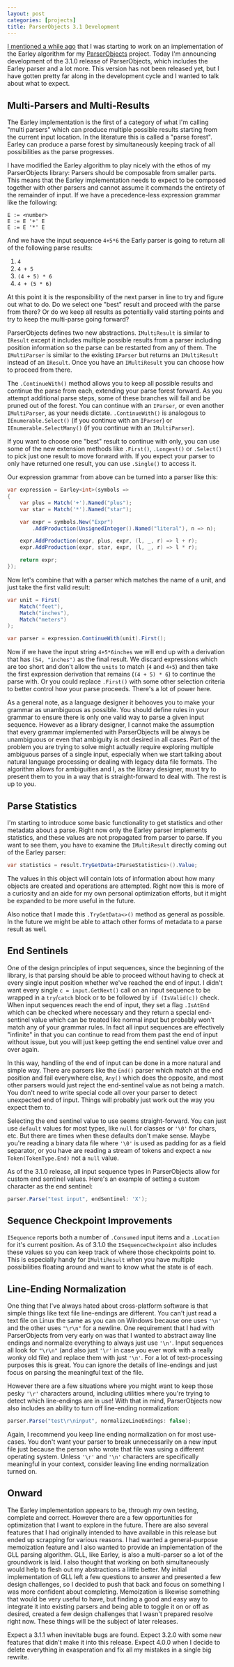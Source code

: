 ```yaml
---
layout: post
categories: [projects]
title: ParserObjects 3.1 Development
---
```


[I mentioned a while ago](http://whiteknight.github.io/2021/01/09/earleyalgorithm.html) that I was starting to work on an implementation of the Earley algorithm for my [ParserObjects](https://whiteknight.github.io/ParserObjects/) project. Today I'm announcing development of the 3.1.0 release of ParserObjects, which includes the Earley parser and a lot more. This version has not been released yet, but I have gotten pretty far along in the development cycle and I wanted to talk about what to expect.

## Multi-Parsers and Multi-Results

The Earley implementation is the first of a category of what I'm calling "multi parsers" which can produce multiple possible results starting from the current input location. In the literature this is called a "parse forest". Earley can produce a parse forest by simultaneously keeping track of all possibilities as the parse progresses.

I have modified the Earley algorithm to play nicely with the ethos of my ParserObjects library: Parsers should be composable from smaller parts. This means that the Earley implementation needs to expect to be composed together with other parsers and cannot assume it commands the entirety of the remainder of input. If we have a precedence-less expression grammar like the following:

```
E := <number>
E := E '+' E
E := E '*' E
```

And we have the input sequence `4+5*6` the Early parser is going to return all of the following parse results:

1. `4`
2. `4 + 5`
3. `(4 + 5) * 6`
4. `4 + (5 * 6)`

At this point it is the responsibility of the next parser in line to try and figure out what to do. Do we select one "best" result and proceed with the parse from there? Or do we keep all results as potentially valid starting points and try to keep the multi-parse going forward?

ParserObjects defines two new abstractions. `IMultiResult` is similar to `IResult` except it includes multiple possible results from a parser including position information so the parse can be restarted from any of them. The `IMultiParser` is similar to the existing `IParser` but returns an `IMultiResult` instead of an `IResult`. Once you have an `IMultiResult` you can choose how to proceed from there. 

The `.ContinueWith()` method allows you to keep all possible results and continue the parse from each, extending your parse forest forward. As you attempt additional parse steps, some of these branches will fail and be pruned out of the forest. You can continue with an `IParser`, or even another `IMultiParser`, as your needs dictate. `.ContinueWith()` is analogous to `IEnumerable.Select()` (if you continue with an `IParser`) or `IEnumerable.SelectMany()` (if you continue with an `IMultiParser`).

If you want to choose one "best" result to continue with only, you can use some of the new extension methods like `.First()`, `.Longest()` or `.Select()` to pick just one result to move forward with. If you expect your parser to only have returned one result, you can use `.Single()` to access it.

Our expression grammar from above can be turned into a parser like this:

```csharp
var expression = Earley<int>(symbols =>
{
    var plus = Match('+').Named("plus");
    var star = Match('*').Named("star");

    var expr = symbols.New("Expr")
        .AddProduction(UnsignedInteger().Named("literal"), n => n);

    expr.AddProduction(expr, plus, expr, (l, _, r) => l + r);
    expr.AddProduction(expr, star, expr, (l, _, r) => l * r);

    return expr;
});
```

Now let's combine that with a parser which matches the name of a unit, and just take the first valid result:

```csharp
var unit = First(
    Match("feet"),
    Match("inches"),
    Match("meters")
);

var parser = expression.ContinueWith(unit).First();
```

Now if we have the input string `4+5*6inches` we will end up with a derivation that has `(54, "inches")` as the final result. We discard expressions which are too short and don't allow the `units` to match (`4` and `4+5`) and then take the first expression derivation that remains (`(4 + 5) * 6`) to continue the parse with. Or you could replace `.First()` with some other selection criteria to better control how your parse proceeds. There's a lot of power here.

As a general note, as a language designer it behooves you to make your grammar as unambiguous as possible. You should define rules in your grammar to ensure there is only one valid way to parse a given input sequence. However as a library designer, I cannot make the assumption that every grammar implemented with ParserObjects will be always be unambiguous or even that ambiguity is not desired in all cases. Part of the problem you are trying to solve might actually require exploring multiple ambiguous parses of a single input, especially when we start talking about natural language processing or dealing with legacy data file formats. The algorithm allows for ambiguities and I, as the library designer, must try to present them to you in a way that is straight-forward to deal with. The rest is up to you.

## Parse Statistics

I'm starting to introduce some basic functionality to get statistics and other metadata about a parse. Right now only the Earley parser implements statistics, and these values are not propagated from parser to parse. If you want to see them, you have to examine the `IMultiResult` directly coming out of the Earley parser:

```csharp
var statistics = result.TryGetData<IParseStatistics>().Value;
```

The values in this object will contain lots of information about how many objects are created and operations are attempted. Right now this is more of a curiosity and an aide for my own personal optimization efforts, but it might be expanded to be more useful in the future. 

Also notice that I made this `.TryGetData<>()` method as general as possible. In the future we might be able to attach other forms of metadata to a parse result as well. 

## End Sentinels

One of the design principles of input sequences, since the beginning of the library, is that parsing should be able to proceed without having to check at every single input position whether we've reached the end of input. I didn't want every single `c = input.GetNext()` call on an input sequence to be wrapped in a `try`/`catch` block or to be followed by `if (IsValid(c))` check. When input sequences reach the end of input, they set a flag `.IsAtEnd` which can be checked where necessary and they return a special end-sentinel value which can be treated like normal input but probably won't match any of your grammar rules. In fact all input sequences are effectively "infinite" in that you can continue to read from them past the end of input without issue, but you will just keep getting the end sentinel value over and over again.

In this way, handling of the end of input can be done in a more natural and simple way. There are parsers like the `End()` parser which match at the end position and fail everywhere else, `Any()` which does the opposite, and most other parsers would just reject the end-sentinel value as not being a match. You don't need to write special code all over your parser to detect unexpected end of input. Things will probably just work out the way you expect them to.

Selecting the end sentinel value to use seems straight-forward. You can just use `default` values for most types, like `null` for classes or `'\0'` for chars, etc. But there are times when these defaults don't make sense. Maybe you're reading a binary data file where `'\0'` is used as padding for as a field separator, or you have are reading a stream of tokens and expect a `new Token(TokenType.End)` not a `null` value.

As of the 3.1.0 release, all input sequence types in ParserObjects allow for custom end sentinel values. Here's an example of setting a custom character as the end sentinel:

```csharp
parser.Parse("test input", endSentinel: 'X');
```

## Sequence Checkpoint Improvements

`ISequence` reports both a number of `.Consumed` input items and a `.Location` for it's current position. As of 3.1.0 the `ISequenceCheckpoint` also includes these values so you can keep track of where those checkpoints point to. This is especially handy for `IMultiResult` when you have multiple possibilities floating around and want to know what the state is of each.

## Line-Ending Normalization

One thing that I've always hated about cross-platform software is that simple things like text file line-endings are different. You can't just read a text file on Linux the same as you can on Windows because one uses `'\n'` and the other uses `"\r\n"` for a newline. One requirement that I had with ParserObjects from very early on was that I wanted to abstract away line endings and normalize everything to always just use `'\n'`. Input sequences all look for `"\r\n"` (and also just `'\r'` in case you ever work with a really wonky old file) and replace them with just `'\n'`. For a lot of text-processing purposes this is great. You can ignore the details of line-endings and just focus on parsing the meaningful text of the file.

However there are a few situations where you might want to keep those pesky `'\r'` characters around, including utilities where you're trying to detect which line-endings are in use! With that in mind, ParserObjects now also includes an ability to turn off line-ending normalization:

```csharp
parser.Parse("test\r\ninput", normalizeLineEndings: false);
```

Again, I recommend you keep line ending normalization on for most use-cases. You don't want your parser to break unnecessarily on a new input file just because the person who wrote that file was using a different operating system. Unless `'\r'` and `'\n'` characters are specifically meaningful in your context, consider leaving line ending normalization turned on.

## Onward

The Earley implementation appears to be, through my own testing, complete and correct. However there are a few opportunities for optimization that I want to explore in the future. There are also several features that I had originally intended to have available in this release but ended up scrapping for various reasons. I had wanted a general-purpose memoization feature and I also wanted to provide an implementation of the GLL parsing algorithm. GLL, like Earley, is also a multi-parser so a lot of the groundwork is laid. I also thought that working on both simultaneously would help to flesh out my abstractions a little better. My initial implementation of GLL left a few questions to answer and presented a few design challenges, so I decided to push that back and focus on something I was more confident about completing. Memoization is likewise something that would be very useful to have, but finding a good and easy way to integrate it into existing parsers and being able to toggle it on or off as desired, created a few design challenges that I wasn't prepared resolve right now. These things will be the subject of later releases.

Expect a 3.1.1 when inevitable bugs are found. Expect 3.2.0 with some new features that didn't make it into this release. Expect 4.0.0 when I decide to delete everything in exasperation and fix all my mistakes in a single big rewrite. 
